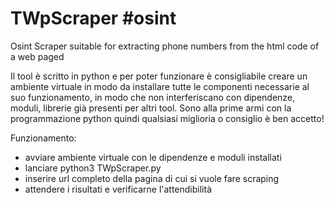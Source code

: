# TWpScraper #osint
Osint Scraper suitable for extracting phone numbers from the html code of a web paged 

Il tool è scritto in python e per poter funzionare è consigliabile creare un ambiente virtuale in modo da installare tutte le componenti necessarie al suo funzionamento, in modo che non interferiscano con dipendenze, moduli, librerie già presenti per altri tool.
Sono alla prime armi con la programmazione python quindi qualsiasi miglioria o consiglio è ben accetto!

Funzionamento:
- avviare ambiente virtuale con le dipendenze e moduli installati
- lanciare python3 TWpScraper.py
- inserire url completo della pagina di cui si vuole fare scraping
- attendere i risultati e verificarne l'attendibilità
